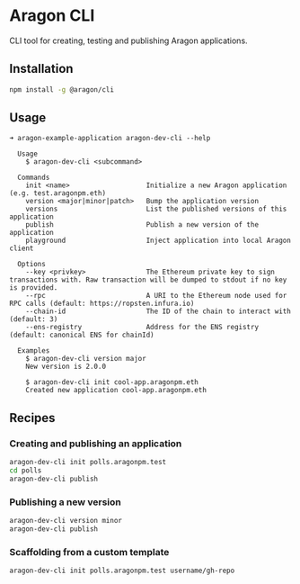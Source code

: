 # Aragon CLI

CLI tool for creating, testing and publishing Aragon applications.

## Installation

```bash
npm install -g @aragon/cli
```

## Usage

```
➜ aragon-example-application aragon-dev-cli --help

  Usage
    $ aragon-dev-cli <subcommand>

  Commands
    init <name>                   Initialize a new Aragon application (e.g. test.aragonpm.eth)
    version <major|minor|patch>   Bump the application version
    versions                      List the published versions of this application
    publish                       Publish a new version of the application
    playground                    Inject application into local Aragon client

  Options
    --key <privkey>               The Ethereum private key to sign transactions with. Raw transaction will be dumped to stdout if no key is provided.
    --rpc                         A URI to the Ethereum node used for RPC calls (default: https://ropsten.infura.io)
    --chain-id                    The ID of the chain to interact with (default: 3)
    --ens-registry                Address for the ENS registry (default: canonical ENS for chainId)

  Examples
    $ aragon-dev-cli version major
    New version is 2.0.0

    $ aragon-dev-cli init cool-app.aragonpm.eth
    Created new application cool-app.aragonpm.eth
```

## Recipes

### Creating and publishing an application

```bash
aragon-dev-cli init polls.aragonpm.test
cd polls
aragon-dev-cli publish
```

### Publishing a new version

```bash
aragon-dev-cli version minor
aragon-dev-cli publish
```

### Scaffolding from a custom template
```
aragon-dev-cli init polls.aragonpm.test username/gh-repo
```
